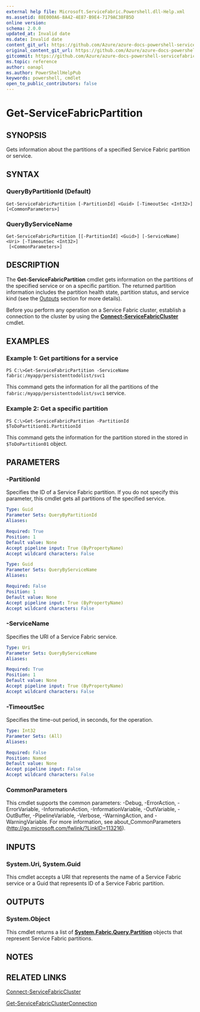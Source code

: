 ```yaml
---
external help file: Microsoft.ServiceFabric.Powershell.dll-Help.xml
ms.assetid: 88E000A6-8A42-4E87-B9E4-7179AC38FB5D
online version:
schema: 2.0.0
updated_at: Invalid date
ms.date: Invalid date
content_git_url: https://github.com/Azure/azure-docs-powershell-servicefabric/blob/master/service-fabric-cmdlets/ServiceFabric/vlatest/Get-ServiceFabricPartition.md
original_content_git_url: https://github.com/Azure/azure-docs-powershell-servicefabric/blob/master/service-fabric-cmdlets/ServiceFabric/vlatest/Get-ServiceFabricPartition.md
gitcommit: https://github.com/Azure/azure-docs-powershell-servicefabric/blob/
ms.topic: reference
author: oanapl
ms.author: PowerShellHelpPub
keywords: powershell, cmdlet
open_to_public_contributors: false
---
```


# Get-ServiceFabricPartition

## SYNOPSIS
Gets information about the partitions of a specified Service Fabric partition or service.

## SYNTAX

### QueryByPartitionId (Default)
```
Get-ServiceFabricPartition [-PartitionId] <Guid> [-TimeoutSec <Int32>] [<CommonParameters>]
```

### QueryByServiceName
```
Get-ServiceFabricPartition [[-PartitionId] <Guid>] [-ServiceName] <Uri> [-TimeoutSec <Int32>]
 [<CommonParameters>]
```

## DESCRIPTION
The **Get-ServiceFabricPartition** cmdlet gets information on the partitions of the specified service or on a specific partition. The returned partition information includes the partition health state, partition status, and service kind (see the [Outputs](#outputs) section for more details).

Before you perform any operation on a Service Fabric cluster, establish a connection to the cluster by using the **[Connect-ServiceFabricCluster](./Connect-ServiceFabricCluster.md)** cmdlet.

## EXAMPLES

### Example 1: Get partitions for a service
```
PS C:\>Get-ServiceFabricPartition -ServiceName fabric:/myapp/persistenttodolist/svc1
```

This command gets the information for all the partitions of the `fabric:/myapp/persistenttodolist/svc1` service.

### Example 2: Get a specific partition
```
PS C:\>Get-ServiceFabricPartition -PartitionId $ToDoPartition01.PartitionId
```

This command gets the information for the partition stored in the stored in `$ToDoPartition01` object.

## PARAMETERS

### -PartitionId
Specifies the ID of a Service Fabric partition.
If you do not specify this parameter, this cmdlet gets all partitions of the specified service.

```yaml
Type: Guid
Parameter Sets: QueryByPartitionId
Aliases: 

Required: True
Position: 1
Default value: None
Accept pipeline input: True (ByPropertyName)
Accept wildcard characters: False
```

```yaml
Type: Guid
Parameter Sets: QueryByServiceName
Aliases: 

Required: False
Position: 1
Default value: None
Accept pipeline input: True (ByPropertyName)
Accept wildcard characters: False
```

### -ServiceName
Specifies the URI of a Service Fabric service.

```yaml
Type: Uri
Parameter Sets: QueryByServiceName
Aliases: 

Required: True
Position: 1
Default value: None
Accept pipeline input: True (ByPropertyName)
Accept wildcard characters: False
```

### -TimeoutSec
Specifies the time-out period, in seconds, for the operation.

```yaml
Type: Int32
Parameter Sets: (All)
Aliases: 

Required: False
Position: Named
Default value: None
Accept pipeline input: False
Accept wildcard characters: False
```

### CommonParameters
This cmdlet supports the common parameters: -Debug, -ErrorAction, -ErrorVariable, -InformationAction, -InformationVariable, -OutVariable, -OutBuffer, -PipelineVariable, -Verbose, -WarningAction, and -WarningVariable. For more information, see about_CommonParameters (http://go.microsoft.com/fwlink/?LinkID=113216).

## INPUTS

### System.Uri, System.Guid
This cmdlet accepts a URI that represents the name of a Service Fabric service or a Guid that represents ID of a Service Fabric partition.

## OUTPUTS

### System.Object
This cmdlet returns a list of **[System.Fabric.Query.Partition](https://docs.microsoft.com/dotnet/api/system.fabric.query.partition)** objects that represent Service Fabric partitions.

## NOTES

## RELATED LINKS

[Connect-ServiceFabricCluster](./Connect-ServiceFabricCluster.md)

[Get-ServiceFabricClusterConnection](./Get-ServiceFabricClusterConnection.md)
